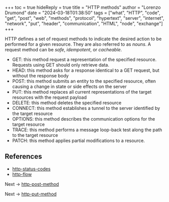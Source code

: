 +++
toc = true
hideReply = true
title = "HTTP methods"
author = "Lorenzo Drumond"
date = "2024-03-18T01:38:50"
tags = ["what",  "HTTP",  "code",  "get",  "post",  "web",  "methods",  "protocol",  "hypertext",  "server",  "internet",  "network",  "put",  "header",  "communication",  "HTML",  "node",  "exchange"]
+++


HTTP defines a set of request methods to indicate the desired action to be performed for a given resource. They are also referred to as _nouns_. A request method can be _safe_, _idempotent_, or _cacheable_.

- GET: this method request a representation of the specified resource. Requests using GET should only retrieve data.
- HEAD: this method asks for a response identical to a GET request, but without the response body
- POST: this method submits an entity to the specified resource, often causing a change in state or side effects on the server
- PUT: this method replaces all current representations of the target resources with the request payload
- DELETE: this method deletes the specified resource
- CONNECT: this method establishes a tunnel to the server identified by the target resource
- OPTIONS: this method describes the communication options for the target resource
- TRACE: this method performs a message loop-back test along the path to the target resource
- PATCH: this method applies partial modifications to a resource.

## References
- [http-status-codes](/wiki/http-status-codes/)
- [http-flow](/wiki/http-flow/)

Next -> [http-post-method](/wiki/http-post-method/)

Next -> [http-put-method](/wiki/http-put-method/)
